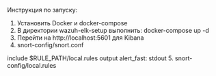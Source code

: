 Инструкция по запуску:

1. Установить Docker и docker-compose
2. В директории wazuh-elk-setup выполнить:
docker-compose up -d
3. Перейти на http://localhost:5601 для Kibana
4. snort-config/snort.conf

include $RULE_PATH/local.rules
output alert_fast: stdout
5. snort-config/local.rules
